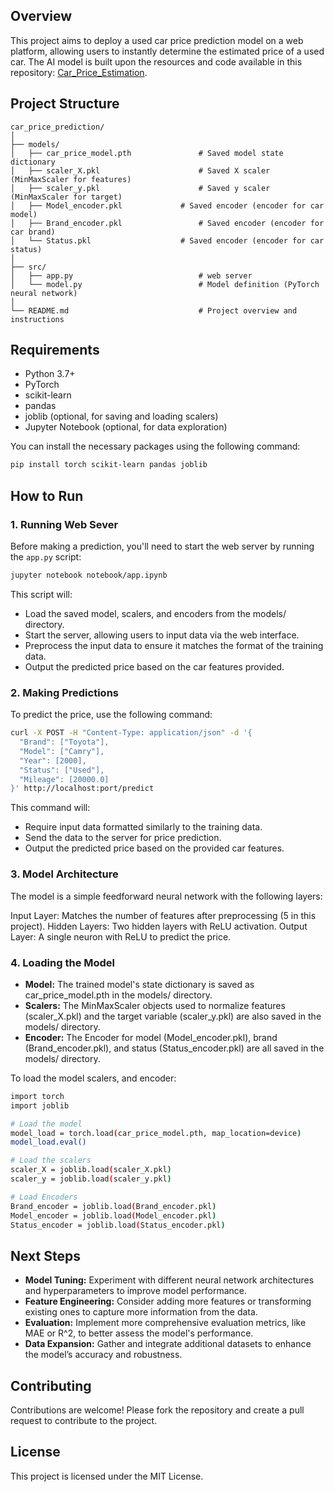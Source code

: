 ## Overview
This project aims to deploy a used car price prediction model on a web platform, allowing users to instantly determine the estimated price of a used car. The AI model is built upon the resources and code available in this repository: [Car_Price_Estimation](https://github.com/zhoumiaosen/Car_Price_Estiamtion).

## Project Structure
```plaintext
car_price_prediction/
│
├── models/
│   ├── car_price_model.pth         	  # Saved model state dictionary
│   ├── scaler_X.pkl                	  # Saved X scaler (MinMaxScaler for features)
│   ├── scaler_y.pkl                	  # Saved y scaler (MinMaxScaler for target)
│   ├── Model_encoder.pkl         	  # Saved encoder (encoder for car model)
│   ├── Brand_encoder.pkl            	  # Saved encoder (encoder for car brand)
│   └── Status.pkl              	  # Saved encoder (encoder for car status)
│
├── src/
│   ├── app.py                            # web server
│   └── model.py                          # Model definition (PyTorch neural network)
│
└── README.md                             # Project overview and instructions
```

## Requirements

- Python 3.7+
- PyTorch
- scikit-learn
- pandas
- joblib (optional, for saving and loading scalers)
- Jupyter Notebook (optional, for data exploration)

You can install the necessary packages using the following command:

```bash
pip install torch scikit-learn pandas joblib
```

## How to Run

### 1. Running Web Sever
Before making a prediction, you'll need to start the web server by running the `app.py` script:

```bash
jupyter notebook notebook/app.ipynb
```

This script will:

- Load the saved model, scalers, and encoders from the models/ directory.
- Start the server, allowing users to input data via the web interface.
- Preprocess the input data to ensure it matches the format of the training data.
- Output the predicted price based on the car features provided.

### 2. Making Predictions

To predict the price, use the following command:

```bash
curl -X POST -H "Content-Type: application/json" -d '{
  "Brand": ["Toyota"],
  "Model": ["Camry"],
  "Year": [2000],
  "Status": ["Used"],
  "Mileage": [20000.0]
}' http://localhost:port/predict

```

This command will:

- Require input data formatted similarly to the training data.
- Send the data to the server for price prediction.
- Output the predicted price based on the provided car features.

### 3. Model Architecture
The model is a simple feedforward neural network with the following layers:

Input Layer: Matches the number of features after preprocessing (5 in this project).
Hidden Layers: Two hidden layers with ReLU activation.
Output Layer: A single neuron with ReLU to predict the price.

### 4. Loading the Model
- **Model:** The trained model's state dictionary is saved as car_price_model.pth in the models/ directory.
- **Scalers:** The MinMaxScaler objects used to normalize features (scaler_X.pkl) and the target variable (scaler_y.pkl) are also saved in the models/ directory.
- **Encoder:** The Encoder for model (Model_encoder.pkl), brand (Brand_encoder.pkl), and status (Status_encoder.pkl) are all saved in the models/ directory.

To load the model scalers, and encoder:

```bash
import torch
import joblib

# Load the model
model_load = torch.load(car_price_model.pth, map_location=device)
model_load.eval()

# Load the scalers
scaler_X = joblib.load(scaler_X.pkl)
scaler_y = joblib.load(scaler_y.pkl)

# Load Encoders
Brand_encoder = joblib.load(Brand_encoder.pkl)
Model_encoder = joblib.load(Model_encoder.pkl)
Status_encoder = joblib.load(Status_encoder.pkl)
```


## Next Steps
- **Model Tuning:**
 Experiment with different neural network architectures and hyperparameters to improve model performance.
- **Feature Engineering:**
 Consider adding more features or transforming existing ones to capture more information from the data.
- **Evaluation:** 
Implement more comprehensive evaluation metrics, like MAE or R^2, to better assess the model's performance.
- **Data Expansion:** 
 Gather and integrate additional datasets to enhance the model’s accuracy and robustness.

## Contributing
Contributions are welcome! Please fork the repository and create a pull request to contribute to the project.

## License
This project is licensed under the MIT License.
